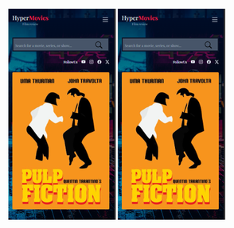 
![تصویرموبایل](./public/images/Website-photo-M.PNG)
![تصویر دسکتاپ](./public/images/Website-photo-M.PNG)
